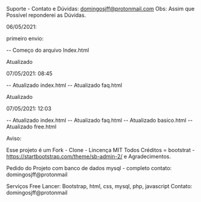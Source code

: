 
Suporte - Contato e Dúvidas: domingosjff@protonmail.com
Obs: Assim que Possível reponderei as Dúvidas.

06/05/2021:

primeiro envio:

-- Começo do arquivo Index.html

Atualizado 

07/05/2021: 08:45

-- Atualizado index.html
-- Atualizado faq.html



Atualizado 

07/05/2021: 12:03

-- Atualizado index.html
-- Atualizado faq.html
-- Atualizado basico.html
-- Atualizado free.html


Aviso:

Esse projeto é um Fork - Clone - Lincença MIT
Todos Créditos = bootstrat - https://startbootstrap.com/theme/sb-admin-2/
e Agradecimentos.

Pedido do Projeto com banco de dados mysql - completo 
contato: domingosjff@protonmail

Serviços Free Lancer: Bootstrap, html, css, mysql, php, javascript
Contato: domingosjff@protonmail

